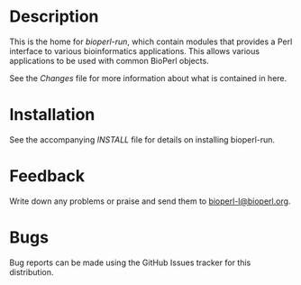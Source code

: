# Description

This is the home for *bioperl-run*, which contain modules that provides a Perl
interface to various bioinformatics applications. This allows various
applications to be used with common BioPerl objects.

See the *Changes* file for more information about what is contained in
here.

# Installation

See the accompanying *INSTALL* file for details on installing
bioperl-run.

# Feedback

Write down any problems or praise and send them to
bioperl-l@bioperl.org.

# Bugs

Bug reports can be made using the GitHub Issues tracker for this distribution.
